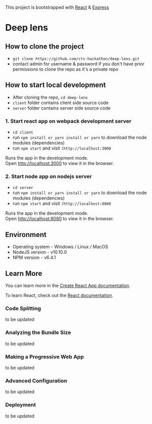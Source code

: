 This project is bootstrapped with [React](https://github.com/facebook/create-react-app) & [Express](https://expressjs.com/)

# Deep lens

## How to clone the project

- `git clone https://github.com/cts-hackathon/deep-lens.git`
- contact admin for username & password if you don't have prior permissions to clone the repo as it's a private repo

## How to start local development

- After cloning the repo, `cd deep-lens`
- `client` folder contains client side source code
- `server` folder contains server side source code

### 1. Start react app on webpack development server

- `cd client`
- run `npm install or yarn install or yarn` to download the node modules (dependencies)
- run `npm start` and visit `(http://localhost:3000`

Runs the app in the development mode.<br>
Open [http://localhost:3000](http://localhost:3000) to view it in the browser.

### 2. Start node app on nodejs server

- `cd server`
- run `npm install or yarn install or yarn` to download the node modules (dependencies)
- run `npm start` and visit `(http://localhost:8080`

Runs the app in the development mode.<br>
Open [http://localhost:8080](http://localhost:8080) to view it in the browser.

## Environment

- Operating system - Windows / Linux / MacOS
- NodeJS version - v10.10.0
- NPM version - v6.4.1

## Learn More

You can learn more in the [Create React App documentation](https://facebook.github.io/create-react-app/docs/getting-started).

To learn React, check out the [React documentation](https://reactjs.org/).

### Code Splitting

to be updated

### Analyzing the Bundle Size

to be updated

### Making a Progressive Web App

to be updated

### Advanced Configuration

to be updated

### Deployment

to be updated

